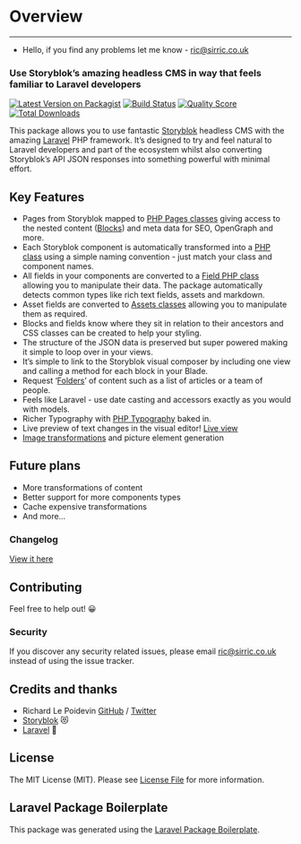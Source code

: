 # Overview

---

- Hello, if you find any problems let me know - <a href="mailto:ric@sirric.co.uk?subject=Laravel Storyblok">ric@sirric.co.uk</a>

### Use Storyblok’s amazing headless CMS in way that feels familiar to Laravel developers

[![Latest Version on Packagist](https://img.shields.io/packagist/v/riclep/laravel-storyblok.svg?style=flat-square)](https://packagist.org/packages/riclep/laravel-storyblok)
[![Build Status](https://img.shields.io/travis/riclep/laravel-storyblok/master.svg?style=flat-square)](https://travis-ci.org/riclep/laravel-storyblok)
[![Quality Score](https://img.shields.io/scrutinizer/g/riclep/laravel-storyblok.svg?style=flat-square)](https://scrutinizer-ci.com/g/riclep/laravel-storyblok)
[![Total Downloads](https://img.shields.io/packagist/dt/riclep/laravel-storyblok.svg?style=flat-square)](https://packagist.org/packages/riclep/laravel-storyblok)

This package allows you to use fantastic [Storyblok](https://www.storyblok.com/) headless CMS with the amazing [Laravel](https://laravel.com/) PHP framework. It’s designed to try and feel natural to Laravel developers and part of the ecosystem whilst also converting Storyblok’s API JSON responses into something powerful with minimal effort.

## Key Features

- Pages from Storyblok mapped to [PHP Pages classes](/{{route}}/{{version}}/pages) giving access to the nested content ([Blocks](/{{route}}/{{version}}/blocks)) and meta data for SEO, OpenGraph and more.
- Each Storyblok component is automatically transformed into a [PHP class](/{{route}}/{{version}}/blocks) using a simple naming convention - just match your class and component names.
- All fields in your components are converted to a [Field PHP class](/{{route}}/{{version}}/fields) allowing you to manipulate their data. The package automatically detects common types like rich text fields, assets and markdown.
- Asset fields are converted to [Assets classes](/{{route}}/{{version}}/assets) allowing you to manipulate them as required.
- Blocks and fields know where they sit in relation to their ancestors and CSS classes can be created to help your styling.
- The structure of the JSON data is preserved but super powered making it simple to loop over in your views.
- It’s simple to link to the Storyblok visual composer by including one view and calling a method for each block in your Blade.
- Request ‘[Folders](/{{route}}/{{version}}/folders)’ of content such as a list of articles or a team of people.
- Feels like Laravel - use date casting and accessors exactly as you would with models.
- Richer Typography with [PHP Typography](https://github.com/mundschenk-at/php-typography) baked in.
- Live preview of text changes in the visual editor! [Live view](/{{route}}/{{version}}/linking-the-visual-editor#live-preview)
- [Image transformations](/{{route}}/{{version}}/images) and picture element generation


## Future plans

- More transformations of content
- Better support for more components types
- Cache expensive transformations
- And more…

### Changelog

[View it here](https://github.com/RicLeP/laravel-storyblok/blob/master/CHANGELOG.md)

## Contributing

Feel free to help out! 😀

### Security

If you discover any security related issues, please email <a href="mailto:ric@sirric.co.uk?subject=Laravel Storyblok">ric@sirric.co.uk</a> instead of using the issue tracker.

## Credits and thanks

- Richard Le Poidevin [GitHub](https://github.com/riclep) / [Twitter](https://twitter.com/riclep)
- [Storyblok](https://www.storyblok.com/) 😻
- [Laravel](https://laravel.com/) 🥰

## License

The MIT License (MIT). Please see [License File](LICENSE.md) for more information.

## Laravel Package Boilerplate

This package was generated using the [Laravel Package Boilerplate](https://laravelpackageboilerplate.com).
